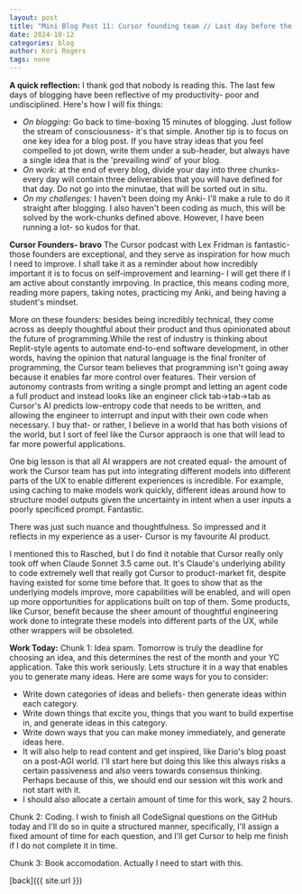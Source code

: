 ```yaml
---
layout: post
title: "Mini Blog Post 11: Cursor founding team // Last day before the idea is chosen"
date: 2024-10-12
categories: blog
author: Kori Rogers
tags: none
---
```


**A quick reflection:**
I thank god that nobody is reading this. The last few days of blogging have been reflective of my productivity- poor and undisciplined. Here's how I will fix things: 
- *On blogging:* Go back to time-boxing 15 minutes of blogging. Just follow the stream of consciousness- it's that simple. Another tip is to focus on one key idea for a blog post. If you have stray ideas that you feel compelled to jot down, write them under a sub-header, but always have a single idea that is the 'prevailing wind' of your blog. 
- *On work:* at the end of every blog, divide your day into three chunks- every day will contain three deliverables that you will have defined for that day. Do not go into the minutae, that will be sorted out in situ. 
- *On my challenges:* I haven't been doing my Anki- I'll make a rule to do it straight after blogging. I also haven't been coding as much, this will be solved by the work-chunks defined above. However, I have been running a lot- so kudos for that. 

**Cursor Founders- bravo**
The Cursor podcast with Lex Fridman is fantastic- those founders are exceptional, and they serve as inspiration for how much I need to improve. I shall take it as a reminder about how incredibly important it is to focus on self-improvement and learning- I will get there if I am active about constantly imrpoving. In practice, this means coding more, reading more papers, taking notes, practicing my Anki, and being having a student's mindset. 

More on these founders: besides being incredibly technical, they come across as deeply thoughtful about their product and thus opinionated about the future of programming.While the rest of industry is thinking about Replit-style agents to automate end-to-end software development, in other words, having the opinion that natural language is the final froniter of programming, the Cursor team believes that programming isn't going away because it enables far more control over features. Their version of autonomy contrasts from writing a single prompt and letting an agent code a full product and instead looks like an engineer click tab->tab->tab as Cursor's AI predicts low-entropy code that needs to be written, and allowing the engineer to interrupt and input with their own code when necessary. I buy that- or rather, I believe in a world that has both visions of the world, but I sort of feel like the Cursor appraoch is one that will lead to far more powerful applications. 

One big lesson is that all AI wrappers are not created equal- the amount of work the Cursor team has put into integrating different models into different parts of the UX to enable different experiences is incredible. For example, using caching to make models work quickly, different ideas around how to structure model outputs given the uncertainty in intent when a user inputs a poorly specificed prompt. Fantastic. 

There was just such nuance and thoughtfulness. So impressed and it reflects in my experience as a user- Cursor is my favourite AI product.

I mentioned this to Rasched, but I do find it notable that Cursor really only took off when Claude Sonnet 3.5 came out. It's Claude's underlying ability to code extremely well that really got Cursor to product-market fit, despite having existed for some time before that. It goes to show that as the underlying models improve, more capabilities will be enabled, and will open up more opportunities for applications built on top of them. Some products, like Cursor, benefit because the sheer amount of thoughtful engineering work done to integrate these models into different parts of the UX, while other wrappers will be obsoleted. 

**Work Today:**
Chunk 1: Idea spam. Tomorrow is truly the deadline for choosing an idea, and this determines the rest of the month and your YC application. Take this work seriously. Lets structure it in a way that enables you to generate many ideas. Here are some ways for you to consider: 
- Write down categories of ideas and beliefs- then generate ideas within each category. 
- Write down things that excite you, things that you want to build expertise in, and generate ideas in this category. 
- Write down ways that you can make money immediately, and generate ideas here. 
- It will also help to read content and get inspired, like Dario's blog poast on a post-AGI world. I'll start here but doing this like this always risks a certain passiveness and also veers towards consensus thinking. Perhaps because of this, we should end our session wit this work and not start with it. 
- I should also allocate a certain amount of time for this work, say 2 hours. 

Chunk 2: Coding. I wish to finish all CodeSignal questions on the GitHub today and I'll do so in quite a structured manner, specifically, I'll assign a fixed amount of time for each question, and I'll get Cursor to help me finish if I do not complete it in time. 

Chunk 3: Book accomodation. Actually I need to start with this. 



[back]({{ site.url }})